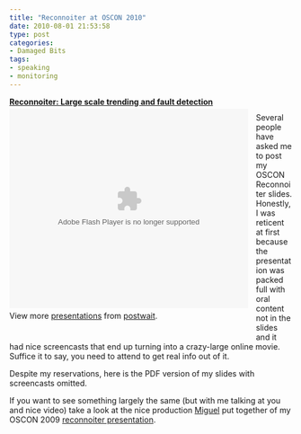 ```yaml
---
title: "Reconnoiter at OSCON 2010"
date: 2010-08-01 21:53:58
type: post
categories:
- Damaged Bits
tags:
- speaking
- monitoring
---
```


<div style="float:left; margin: 0em 1em 1em 0em; width:425px" id="__ss_4884349"><strong style="display:block;margin:0px 0 4px"><a href="https://www.slideshare.net/postwait/noit-ocon2010" title="Reconnoiter at OSCON 2010">Reconnoiter: Large scale trending and fault detection</a></strong><object id="__sse4884349" width="425" height="355"><param name="movie" value="https://static.slidesharecdn.com/swf/ssplayer2.swf?doc=noit-ocon-2010-100801164551-phpapp02&stripped_title=noit-ocon2010" /><param name="allowFullScreen" value="true"/><param name="allowScriptAccess" value="always"/><embed name="__sse4884349" src="https://static.slidesharecdn.com/swf/ssplayer2.swf?doc=noit-ocon-2010-100801164551-phpapp02&stripped_title=noit-ocon2010" type="application/x-shockwave-flash" allowscriptaccess="always" allowfullscreen="true" width="425" height="355"></embed></object><div style="padding:5px 0 12px">View more <a href="https://www.slideshare.net/">presentations</a> from <a href="https://www.slideshare.net/postwait">postwait</a>.</div></div>  <p style="margin-top: 3em">Several people have asked me to post my OSCON Reconnoiter slides.  Honestly, I was reticent at first because the presentation was packed full with oral content not in the slides and it had nice screencasts that end up turning into a crazy-large online movie.  Suffice it to say, you need to attend to get real info out of it.</p>  <p>Despite my reservations, here is the PDF version of my slides with screencasts omitted.</p>  <p>If you want to see something largely the same (but with me talking at you and nice video) take a look at the nice production <a href="https://omniti.com/is/miguel-montanez">Miguel</a> put together of my OSCON 2009 <a href="https://omniti.com/video/noit-oscon-demo">reconnoiter presentation</a>.</p>  <br style="clear:left"/>
